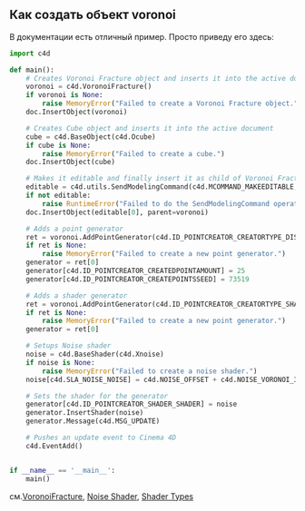 
## Как создать объект voronoi

В документации есть отличный пример. Просто приведу его здесь:
```python
import c4d

def main():
    # Creates Voronoi Fracture object and inserts it into the active document
    voronoi = c4d.VoronoiFracture()
    if voronoi is None:
        raise MemoryError("Failed to create a Voronoi Fracture object.")
    doc.InsertObject(voronoi)

    # Creates Cube object and inserts it into the active document
    cube = c4d.BaseObject(c4d.Ocube)
    if cube is None:
        raise MemoryError("Failed to create a cube.")
    doc.InsertObject(cube)

    # Makes it editable and finally insert it as child of Voronoi Fracture object
    editable = c4d.utils.SendModelingCommand(c4d.MCOMMAND_MAKEEDITABLE, list=[cube], mode=c4d.MODELINGCOMMANDMODE_ALL, doc=doc)
    if not editable:
        raise RuntimeError("Failed to do the SendModelingCommand operation.")
    doc.InsertObject(editable[0], parent=voronoi)

    # Adds a point generator
    ret = voronoi.AddPointGenerator(c4d.ID_POINTCREATOR_CREATORTYPE_DISTRIBUTION)
    if ret is None:
        raise MemoryError("Failed to create a new point generator.")
    generator = ret[0]
    generator[c4d.ID_POINTCREATOR_CREATEDPOINTAMOUNT] = 25
    generator[c4d.ID_POINTCREATOR_CREATEPOINTSSEED] = 73519

    # Adds a shader generator
    ret = voronoi.AddPointGenerator(c4d.ID_POINTCREATOR_CREATORTYPE_SHADER)
    if ret is None:
        raise MemoryError("Failed to create a new point generator.")
    generator = ret[0]

    # Setups Noise shader
    noise = c4d.BaseShader(c4d.Xnoise)
    if noise is None:
        raise MemoryError("Failed to create a noise shader.")
    noise[c4d.SLA_NOISE_NOISE] = c4d.NOISE_OFFSET + c4d.NOISE_VORONOI_3

    # Sets the shader for the generator
    generator[c4d.ID_POINTCREATOR_SHADER_SHADER] = noise
    generator.InsertShader(noise)
    generator.Message(c4d.MSG_UPDATE)

    # Pushes an update event to Cinema 4D
    c4d.EventAdd()


if __name__ == '__main__':
    main()
```

см.[VoronoiFracture][1], [Noise Shader][2], [Shader Types][3]

[1]: https://developers.maxon.net/docs/py/23_110/modules/c4d/C4DAtom/GeListNode/BaseList2D/BaseObject/VoronoiFracture/index.html "VoronoiFracture"
[2]: https://developers.maxon.net/docs/py/23_110/classic_resource/shader/xslanoise.html "Noise Shader"
[3]: https://developers.maxon.net/docs/py/23_110/types/shaders.html "Shader Types"
